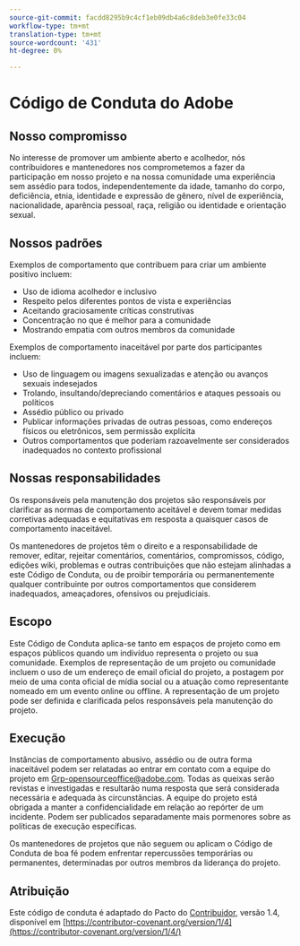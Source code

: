 ```yaml
---
source-git-commit: facdd8295b9c4cf1eb09db4a6c8deb3e0fe33c04
workflow-type: tm+mt
translation-type: tm+mt
source-wordcount: '431'
ht-degree: 0%

---
```


# Código de Conduta do Adobe

## Nosso compromisso

No interesse de promover um ambiente aberto e acolhedor, nós contribuidores e mantenedores nos comprometemos a fazer da participação em nosso projeto e na nossa comunidade uma experiência sem assédio para todos, independentemente da idade, tamanho do corpo, deficiência, etnia, identidade e expressão de gênero, nível de experiência, nacionalidade, aparência pessoal, raça, religião ou identidade e orientação sexual.

## Nossos padrões

Exemplos de comportamento que contribuem para criar um ambiente positivo incluem:

* Uso de idioma acolhedor e inclusivo
* Respeito pelos diferentes pontos de vista e experiências
* Aceitando graciosamente críticas construtivas
* Concentração no que é melhor para a comunidade
* Mostrando empatia com outros membros da comunidade

Exemplos de comportamento inaceitável por parte dos participantes incluem:

* Uso de linguagem ou imagens sexualizadas e atenção ou avanços sexuais indesejados
* Trolando, insultando/depreciando comentários e ataques pessoais ou políticos
* Assédio público ou privado
* Publicar informações privadas de outras pessoas, como endereços físicos ou eletrônicos, sem permissão explícita
* Outros comportamentos que poderiam razoavelmente ser considerados inadequados no contexto profissional

## Nossas responsabilidades

Os responsáveis pela manutenção dos projetos são responsáveis por clarificar as normas de comportamento aceitável e devem tomar medidas corretivas adequadas e equitativas em resposta a quaisquer casos de comportamento inaceitável.

Os mantenedores de projetos têm o direito e a responsabilidade de remover, editar, rejeitar comentários, comentários, compromissos, código, edições wiki, problemas e outras contribuições que não estejam alinhadas a este Código de Conduta, ou de proibir temporária ou permanentemente qualquer contribuinte por outros comportamentos que considerem inadequados, ameaçadores, ofensivos ou prejudiciais.

## Escopo

Este Código de Conduta aplica-se tanto em espaços de projeto como em espaços públicos quando um indivíduo representa o projeto ou sua comunidade. Exemplos de representação de um projeto ou comunidade incluem o uso de um endereço de email oficial do projeto, a postagem por meio de uma conta oficial de mídia social ou a atuação como representante nomeado em um evento online ou offline. A representação de um projeto pode ser definida e clarificada pelos responsáveis pela manutenção do projeto.

## Execução

Instâncias de comportamento abusivo, assédio ou de outra forma inaceitável podem ser relatadas ao entrar em contato com a equipe do projeto em Grp-opensourceoffice@adobe.com. Todas as queixas serão revistas e investigadas e resultarão numa resposta que será considerada necessária e adequada às circunstâncias. A equipe do projeto está obrigada a manter a confidencialidade em relação ao repórter de um incidente.
Podem ser publicados separadamente mais pormenores sobre as políticas de execução específicas.

Os mantenedores de projetos que não seguem ou aplicam o Código de Conduta de boa fé podem enfrentar repercussões temporárias ou permanentes, determinadas por outros membros da liderança do projeto.

## Atribuição

Este código de conduta é adaptado do Pacto do [Contribuidor](https://contributor-covenant.org), versão 1.4, disponível em [https://contributor-covenant.org/version/1/4](https://contributor-covenant.org/version/1/4/)
